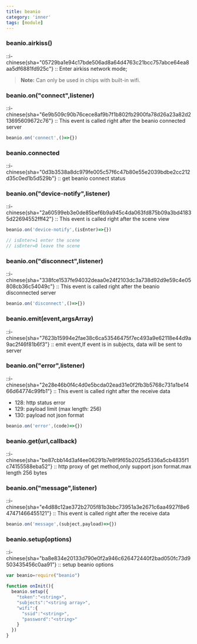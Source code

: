 ```yaml
---
title: beanio
category: 'inner'
tags: [module]
---
```


<!--10--> 

### beanio.airkiss()

::i-chinese{sha="05729ba1e94c17bde506ad8a64d4763c21bcc757abce64ea8aa5df6881fd925c"}
::
Enter airkiss network mode;
> **Note:** Can only be used in chips with built-in wifi.

### beanio.on("connect",listener)

::i-chinese{sha="6e9b509c90b76cece8af9b7f1b802fb2900fa78d26a23a82d213695609672c76"}
::
This event is called right after the beanio connected server

```javascript
beanio.on('connect',()=>{})
```

### beanio.connected

::i-chinese{sha="0d3b3538a8dc979fe005c57f6c47b80e55e2039bdbe2cc212d35c0ed1b5d529b"}
::
get beanio connect status

### beanio.on("device-notify",listener)

::i-chinese{sha="2a60599eb3e0de85bef6b9a945c4da063fd875b09a3bd41835d22694552fff42"}
::
This event is called right after the scene view

```javascript
beanio.on('device-notify',(isEnter)=>{})

// isEnter=1 enter the scene
// isEnter=0 leave the scene
```

### beanio.on("disconnect",listener)

::i-chinese{sha="338fce1537fe94032deaa0e24f2103dc3a738d92d9e59c4e05808cb36c54049c"}
::
This event is called right after the beanio disconnected server

```javascript
beanio.on('disconnect',()=>{})
```

### beanio.emit(event,argsArray)

::i-chinese{sha="7623b15994e2fae38c6ca53546475f7ec493a9e62118e44d9a9ac2f46f81b6f3"}
::
emit event,If event is in subjects, data will be sent to server

### beanio.on("error",listener)

::i-chinese{sha="2e28e46b0f4c4d0e5bcda02ead31e0f2fb3b5768c731a1be1466d64774c99fb1"}
::
This event is called right after the receive data

- 128: http status error
- 129: payload limit (max length: 256)
- 130: payload not json format

```javascript
beanio.on('error',(code)=>{})
```

### beanio.get(url,callback)

::i-chinese{sha="be87cbb14d3af4ee06291b7e8f9f65b2025d5336a5cb4835f1c74155588eba52"}
::
http proxy of get method,only support json format.max length 256 bytes

### beanio.on("message",listener)

::i-chinese{sha="e4d88c12ae372b2705f81b3bbc73951a3e2671c6aa4927f8e647471466455121"}
::
This event is called right after the receive data

```javascript
beanio.on('message',(subject,payload)=>{})
```

### beanio.setup(options)

::i-chinese{sha="ba8e834e20133d790e0f2a946c626472440f2bad050fc73d9503435456c0aa91"}
::
setup beanio options

```javascript
var beanio=require("beanio")

function onInit(){
  beanio.setup({
    "token":"<string>",
    "subjects":"<string array>",
    "wifi":{
      "ssid":"<string>",
      "password":"<string>"
    }
  })
}
```
